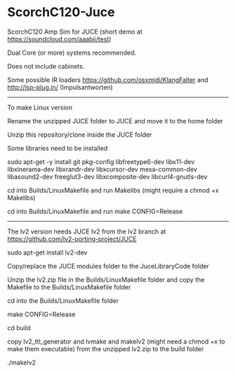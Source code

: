 # ScorchC120-Juce


ScorchC120 Amp Sim for JUCE (short demo at https://soundcloud.com/aaabii/test)

Dual Core (or more) systems recommended.

Does not include cabinets.

Some possible IR loaders https://github.com/osxmidi/KlangFalter and http://lsp-plug.in/ (Impulsantworten)

----------

To make Linux version

Rename the unzipped JUCE folder to JUCE and move it to the home folder

Unzip this repository/clone inside the JUCE folder

Some libraries need to be installed

sudo apt-get -y install git pkg-config libfreetype6-dev libx11-dev libxinerama-dev libxrandr-dev libxcursor-dev mesa-common-dev libasound2-dev freeglut3-dev libxcomposite-dev libcurl4-gnutls-dev

cd into Builds/LinuxMakefile and run Makelibs (might require a chmod +x Makelibs)

cd into Builds/LinuxMakefile and run make CONFIG=Release

----------

The lv2 version needs JUCE lv2 from the lv2 branch at https://github.com/lv2-porting-project/JUCE

sudo apt-get install lv2-dev

Copy/replace the JUCE modules folder to the JuceLibraryCode folder

Unzip the lv2.zip file in the Builds/LinuxMakefile folder and copy the Makefile to the Builds/LinuxMakefile folder

cd into the Builds/LinuxMakefile folder

make CONFIG=Release

cd build

copy lv2_ttl_generator and lvmake and makelv2 (might need a chmod +x to make them executable) from the unzipped lv2.zip to the build folder

./makelv2


